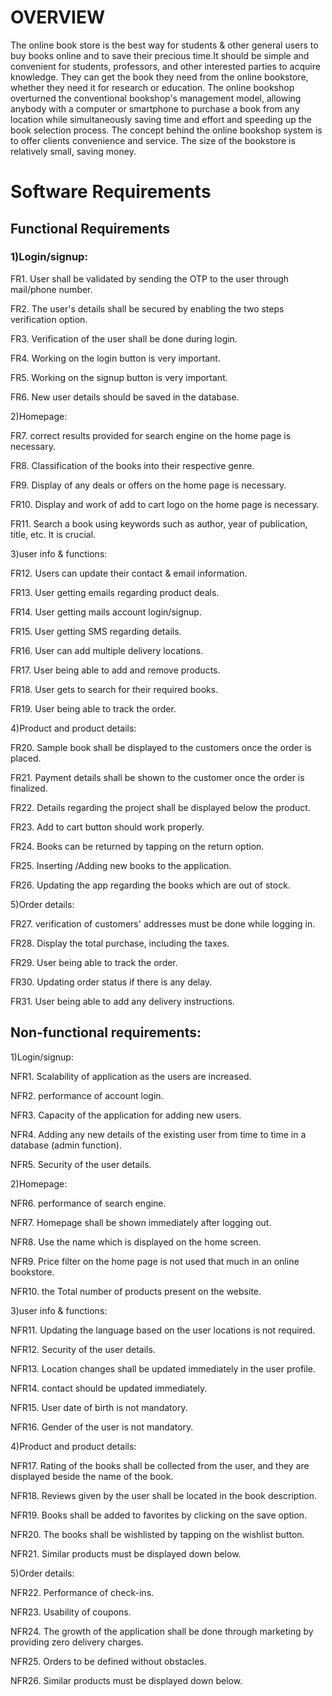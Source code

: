
# OVERVIEW
The online book store is the best way for students & other general users to buy books online and to save their precious time.It should be simple and convenient for students, professors, and other interested parties to acquire knowledge. They can get the book they need from the online bookstore, whether they need it for research or education. The online bookshop overturned the conventional bookshop's management model, allowing anybody with a computer or smartphone to purchase a book from any location while simultaneously saving time and effort and speeding up the book selection process. The concept behind the online bookshop system is to offer clients convenience and service. The size of the bookstore is relatively small, saving money.

# Software Requirements
## Functional Requirements

### 1)Login/signup:

FR1. User shall be validated by sending the OTP to the user through mail/phone number.

FR2. The user's details shall be secured by enabling the two steps verification option.

FR3. Verification of the user shall be done during login.

FR4. Working on the login button is very important.

FR5. Working on the signup button is very important.

FR6. New user details should be saved in the database.

2)Homepage:

FR7. correct results provided for search engine on the home page is necessary.

FR8. Classification of the books into their respective genre.

FR9. Display of any deals or offers on the home page is necessary.

FR10. Display and work of add to cart logo on the home page is necessary.

FR11. Search a book using keywords such as author, year of publication, title, etc. It is crucial.

3)user info & functions:

FR12. Users can update their contact & email information.

FR13. User getting emails regarding product deals.

FR14. User getting mails account login/signup.

FR15. User getting SMS regarding details.

FR16. User can add multiple delivery locations.

FR17. User being able to add and remove products.

FR18. User gets to search for their required books.

FR19. User being able to track the order.

4)Product and product details:

FR20. Sample book shall be displayed to the customers once the order is placed.

FR21. Payment details shall be shown to the customer once the order is finalized.

FR22. Details regarding the project shall be displayed below the product.

FR23. Add to cart button should work properly.

FR24. Books can be returned by tapping on the return option.

FR25. Inserting /Adding new books to the application.

FR26. Updating the app regarding the books which are out of stock.

5)Order details:

FR27. verification of customers' addresses must be done while logging in.

FR28. Display the total purchase, including the taxes.

FR29. User being able to track the order.

FR30. Updating order status if there is any delay.

FR31. User being able to add any delivery instructions.

## Non-functional requirements:

1)Login/signup:

NFR1. Scalability of application as the users are increased.

NFR2. performance of account login.

NFR3. Capacity of the application for adding new users.

NFR4. Adding any new details of the existing user from time to time in a database (admin function).

NFR5. Security of the user details.

2)Homepage:

NFR6. performance of search engine.

NFR7. Homepage shall be shown immediately after logging out.

NFR8. Use the name which is displayed on the home screen.

NFR9. Price filter on the home page is not used that much in an online bookstore.

NFR10. the Total number of products present on the website.

3)user info & functions:

NFR11. Updating the language based on the user locations is not required.

NFR12. Security of the user details.

NFR13. Location changes shall be updated immediately in the user profile.

NFR14. contact should be updated immediately.

NFR15. User date of birth is not mandatory.

NFR16. Gender of the user is not mandatory.

4)Product and product details:

NFR17. Rating of the books shall be collected from the user, and they are displayed beside the name of the book.

NFR18. Reviews given by the user shall be located in the book description.

NFR19. Books shall be added to favorites by clicking on the save option.

NFR20. The books shall be wishlisted by tapping on the wishlist button.

NFR21. Similar products must be displayed down below.

5)Order details:

NFR22. Performance of check-ins.

NFR23. Usability of coupons.

NFR24. The growth of the application shall be done through marketing by providing zero delivery charges.

NFR25. Orders to be defined without obstacles.

NFR26. Similar products must be displayed down below.
 
